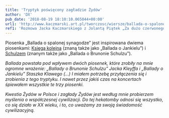 ```yaml
---
title: 'Tryptyk poświęcony zagładzie Żydów'
author: 'DX'
pub_date: '2018-08-19 18:10:10.065044+00:00'
url1: 'http://www.kaczmarski.art.pl/tworczosc/wiersze/ballada-o-spalonej-synagodze/'
ref1: 'Rozmowa Jacka Kaczmarskiego z Jolantą Piątek „Za dużo czerwonego”, miesięcznik literacki „Odra”, numery 481–484'
---
```


Piosenka „Ballada o spalonej synagodze” jest inspirowana dwiema piosenkami: [Księgą kolejną](https://www.piosenkaztekstem.pl/opracowanie/jacek\-kaczmarski\-ksiega\-kolejna/) \(znaną także jako „Ballada o Jankielu”\) i [Schulzem](https://www.piosenkaztekstem.pl/opracowanie/jacek\-kleyff\-schulz/) \(znanym także jako „Ballada o Brunonie Schulzu”\).

_Ballada powstała pod wpływem dwóch piosenek, które zrobiły na mnie ogromne wrażenie: „Ballady o Brunonie Schulzu” Jacka Kleyffa i „Ballady o Jankielu” Staszka Klawego \(...\) I miałem potrzebę przyłączenia się i zrobienia z tego tryptyku. I nawet przez jakiś czas na koncertach śpiewałem wszystkie te trzy piosenki._

_Kwestia Żydów w Polsce i zagłady Żydów jest według mnie probierzem myślenia o współczesnej cywilizacji. Do tej hekatomby odnosi się wszystko, co się działo w XX wieku, i to, co uważamy za swoją świadomość cywilizacyjną._